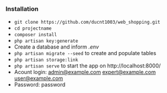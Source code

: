### Installation ###

* `git clone https://github.com/ducnt1003/web_shopping.git`
* `cd projectname`
* `composer install`
* `php artisan key:generate`
* Create a database and inform *.env*
* `php artisan migrate --seed` to create and populate tables
* `php artisan storage:link`
* `php artisan serve` to start the app on http://localhost:8000/ 
* Acount login: admin@example.com   expert@example.com   user@example.com
* Password: password